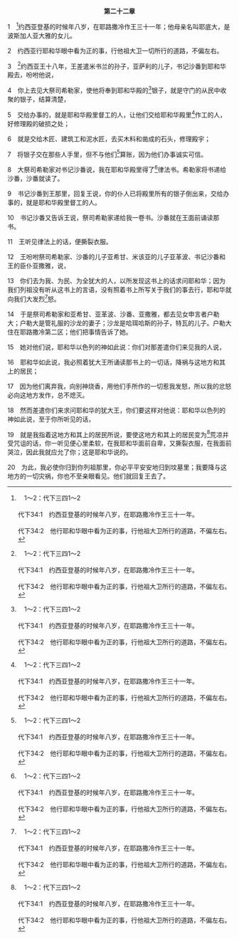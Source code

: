 <p style="text-align:center;font-weight:bold;">第二十二章</p>

1　[^a]约西亚登基的时候年八岁，在耶路撒冷作王三十一年；他母亲名叫耶底大，是波斯加人亚大雅的女儿。

[^a]:　1～2：代下三四1～2<br><br>代下34:1　约西亚登基的时候年八岁，在耶路撒冷作王三十一年。<br><br>代下34:2　他行耶和华眼中看为正的事，行他祖大卫所行的道路，不偏左右。

2　约西亚行耶和华眼中看为正的事，行他祖大卫一切所行的道路，不偏左右。

3　[^a]约西亚王十八年，王差遣米书兰的孙子，亚萨利的儿子，书记沙番到耶和华殿去，吩咐他说，

[^a]:　3～20：代下三四8～28<br><br>代下34:8　约西亚作王第十八年，他洁净了地和殿之后，就差遣亚萨利的儿子沙番、邑宰玛西雅、约哈斯的儿子记事官约亚，去修理耶和华他神的殿。<br><br>代下34:9　他们去见大祭司希勒家，将奉到神殿的银子交给他；这银子是看守殿门的利未人从玛拿西、以法莲和一切以色列剩下的人，以及犹大、便雅悯众人并耶路撒冷的居民手中收来的。<br><br>代下34:10　他们将这银子交给办事的，就是耶和华殿里督工的人，让他们交给在耶和华殿里作工，缮补修理这殿的工匠，<br><br>代下34:11　就是交给木匠和建筑工，去买凿成的石头和木料，作架木与栋梁，修建犹大诸王所毁坏的殿宇。<br><br>代下34:12　这些人办事诚实可信，督工的是利未人米拉利的子孙雅哈和俄巴底；监管的是哥辖的子孙撒迦利亚和米书兰；还有善于作乐的利未人，<br><br>代下34:13　他们管理扛抬的人，监管所有作各种工作的人；利未人中也有作书记、作司事、作守门的。<br><br>代下34:14　他们将奉到耶和华殿的银子运出来的时候，祭司希勒家偶然得了耶和华借摩西所颁赐的律法书。<br><br>代下34:15　希勒家对书记沙番说，我在耶和华殿里得了律法书。于是将书递给沙番。<br><br>代下34:16　沙番把书拿到王那里，同时回复王说，凡交托仆人们办的，他们都在办理。<br><br>代下34:17　他们已经把耶和华殿里的银子倒出来，交在督工的和作工的手里了。<br><br>代下34:18　书记沙番又告诉王说，祭司希勒家递给我一卷书。沙番就在王面前诵读那书。<br><br>代下34:19　王听见律法上的话，便撕裂衣服。<br><br>代下34:20　王吩咐希勒家、沙番的儿子亚希甘、米迦的儿子亚比顿、书记沙番和王的臣仆亚撒雅，说，<br><br>代下34:21　你们去为我、为以色列和犹大剩下的人，以所发现这书上的话求问耶和华；因为我们列祖没有遵守耶和华的言语，没有照着这书上所记的去行，耶和华的烈怒就倒在我们身上。<br><br>代下34:22　于是希勒家和王所派的众人，都去见女申言者户勒大；户勒大是管礼服的沙龙的妻子；沙龙是哈斯拉的孙子，特瓦的儿子。户勒大住在耶路撒冷第二区；他们就照王的这话告诉了她。<br><br>代下34:23　她对他们说，耶和华以色列的神如此说：你们对那差遣你们来见我的人说，<br><br>代下34:24　耶和华如此说，看哪，我必照着在犹大王面前所诵读那书上所写的一切咒诅，降祸与这地方和其上的居民；<br><br>代下34:25　因为他们离弃我，向别神烧香，用他们手所作的一切惹我发怒，所以我的忿怒必如火倒在这地方，总不熄灭。<br><br>代下34:26　然而差遣你们来求问耶和华的犹大王，你们要这样对他说：耶和华以色列的神如此说，至于你所听见的话，<br><br>代下34:27　就是我指着这地方和其上居民所说的话，你一听见便心里柔软，在神面前自卑；你既在我面前自卑，又撕裂衣服，在我面前哭泣，因此我就应允了你；这是耶和华说的。<br><br>代下34:28　看哪，我必使你归到你列祖那里，你必平平安安地归到坟墓里；我要降与这地方和其上居民的一切灾祸，你也不至亲眼看见。他们就回复王去了。

4　你上去见大祭司希勒家，使他将奉到耶和华殿的[^a]银子，就是守门的从民中收聚的银子，结算清楚，

[^a]:　王下十二4；9～10<br><br>王下12:4　约阿施对众祭司说，凡奉到耶和华殿分别为圣之物中的银子——每一个经过数点之人当纳的银子，各人被估的身价，或各人心中起意要奉到耶和华殿的银子——<br><br>王下12:9　祭司耶何耶大取了一个柜子，在柜盖上钻了一个洞孔，放于坛旁，在进耶和华殿的右边；守门的祭司将奉到耶和华殿的一切银子投在柜里。<br><br>王下12:10　他们见柜里的银子多了，便叫王的书记和大祭司上来，将耶和华殿里所得的银子包起来，加以数算。

5　交给办事的，就是耶和华殿里督工的人，让他们交给耶和华殿里[^a]作工的人，好修理殿的破损之处；

[^a]:　王下十二11～12<br><br>王下12:11　把所称的银子交给办事的，就是耶和华殿里督工的人；督工的人把银子支付给修理耶和华殿的木匠和建筑工，<br><br>王下12:12　并支付给泥水匠和石匠，又用以买木料和凿成的石头，修理耶和华殿的破损之处，并支付修理殿的各样开支。

6　就是交给木匠、建筑工和泥水匠，去买木料和凿成的石头，修理殿宇；

7　将银子交在那些人手里，但不与他们[^a]算账，因为他们办事诚实可信。

[^a]:　王下十二15<br><br>王下12:15　他们将银子交给那些人，好付给作工的人，并不与那些人算账，因为他们办事诚实可信。

8　大祭司希勒家对书记沙番说，我在耶和华殿里得了[^a]律法书。希勒家将书递给沙番，沙番就读了。

[^a]:　申三一24～26；王下二三24<br><br>申31:24　摩西将这律法的话写在书上，及至写完了，<br><br>申31:25　就嘱咐抬耶和华约柜的利未人说，<br><br>申31:26　将这律法书放在耶和华你们神的约柜旁，可以在那里见证你们的不是；<br><br>王下23:24　凡犹大地和耶路撒冷所见交鬼的、行巫术的、家中的神像、偶像并一切可憎之物，约西亚尽都除掉，为要成就祭司希勒家在耶和华殿里所得之书上所写律法的话。

9　书记沙番到王那里，回复王说，你的仆人已将殿里所有的银子倒出来，交给办事的，就是耶和华殿里督工的人。

10　书记沙番又告诉王说，祭司希勒家递给我一卷书。沙番就在王面前诵读那书。

11　王听见律法上的话，便撕裂衣服。

12　王吩咐祭司希勒家、沙番的儿子亚希甘、米该亚的儿子亚革波、书记沙番和王的臣仆亚撒雅，说，

13　你们去为我、为民、为全犹大的人，以所发现这书上的话求问耶和华；因为我们列祖没有听从这书上的言语，没有照着书上所写关于我们的事去行，耶和华就向我们大发烈[^a]怒。

[^a]:　申二九27；代下二八25<br><br>申29:27　所以耶和华的怒气向这地发作，将这书上所写的一切咒诅都降在这地上。<br><br>代下28:25　他又在犹大各城建造邱坛，向别神烧香，惹动耶和华他列祖之神的怒气。

14　于是祭司希勒家和亚希甘、亚革波、沙番、亚撒雅，都去见女申言者户勒大；户勒大是管礼服的沙龙的妻子；沙龙是哈珥哈斯的孙子，特瓦的儿子。户勒大住在耶路撒冷第二区；他们把事情告诉了她。

15　她对他们说，耶和华以色列的神如此说：你们对那差遣你们来见我的人说，

16　耶和华如此说，我必照着犹大王所诵读那书上的一切话，降祸与这地方和其上的居民；

17　因为他们离弃我，向别神烧香，用他们手所作的一切惹我发怒，所以我的忿怒必向这地方发作，总不熄灭。

18　然而差遣你们来求问耶和华的犹大王，你们要这样对他说：耶和华以色列的神如此说，至于你所听见的话，

19　就是我指着这地方和其上的居民所说，要使这地方和其上的居民变为[^a]荒凉并受咒诅的话，你一听见便心里柔软，在我耶和华面前自卑，又撕裂衣服，在我面前哭泣，因此我就应允了你；这是耶和华说的。

[^a]:　利二六31～32；耶九11<br><br>利26:31　我要使你们的城邑变成荒场，使你们的圣所变为荒凉；我也不闻你们怡爽的香气。<br><br>利26:32　我要使地变为荒凉，住在其上的仇敌就因此诧异。<br><br>耶9:11　我必使耶路撒冷变为乱堆，为野狗的住处；也必使犹大的城邑变为荒场，无人居住。

20　为此，我必使你归到你列祖那里，你必平平安安地归到坟墓里；我要降与这地方的一切灾祸，你也不至亲眼看见。他们就回复王去了。

